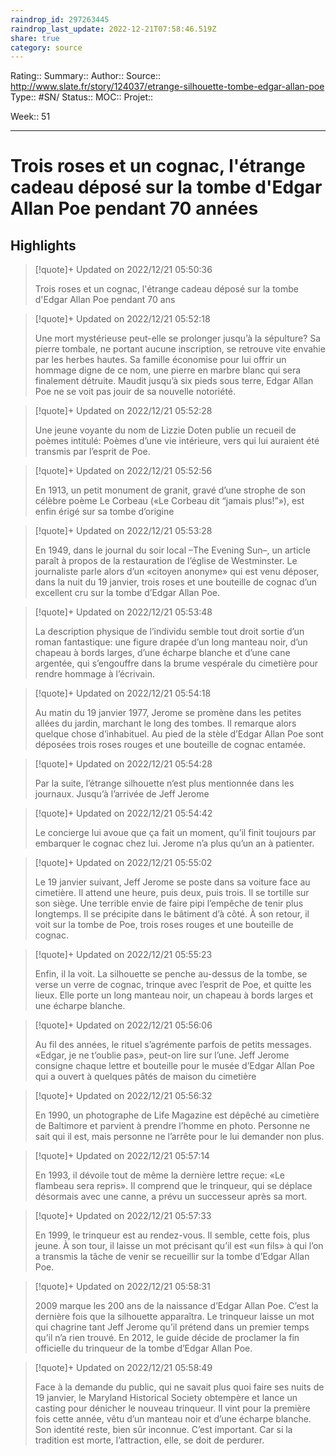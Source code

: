 ```yaml
---
raindrop_id: 297263445
raindrop_last_update: 2022-12-21T07:58:46.519Z
share: true
category: source
---
```


Rating::
Summary:: 
Author::
Source:: http://www.slate.fr/story/124037/etrange-silhouette-tombe-edgar-allan-poe
Type:: #SN/
Status:: 
MOC::
Projet:: 

Week:: 51

***
# Trois roses et un cognac, l'étrange cadeau déposé sur la tombe d'Edgar Allan Poe pendant 70 années



## Highlights

> [!quote]+ Updated on 2022/12/21 05:50:36
>
> Trois roses et un cognac, l'étrange cadeau déposé sur la tombe d'Edgar Allan Poe pendant 70 ans

> [!quote]+ Updated on 2022/12/21 05:52:18
>
> Une mort mystérieuse peut-elle se prolonger jusqu’à la sépulture? Sa pierre tombale, ne portant aucune inscription, se retrouve vite envahie par les herbes hautes. Sa famille économise pour lui offrir un hommage digne de ce nom, une pierre en marbre blanc qui sera finalement détruite. Maudit jusqu’à six pieds sous terre, Edgar Allan Poe ne se voit pas jouir de sa nouvelle notoriété.

> [!quote]+ Updated on 2022/12/21 05:52:28
>
> Une jeune voyante du nom de Lizzie Doten publie un recueil de poèmes intitulé: Poèmes d’une vie intérieure, vers qui lui auraient été transmis par l’esprit de Poe.

> [!quote]+ Updated on 2022/12/21 05:52:56
>
> En 1913, un petit monument de granit, gravé d’une strophe de son célèbre poème Le Corbeau («Le Corbeau dit “jamais plus!”»), est enfin érigé sur sa tombe d’origine

> [!quote]+ Updated on 2022/12/21 05:53:28
>
> En 1949, dans le journal du soir local –The Evening Sun–, un article paraît à propos de la restauration de l’église de Westminster. Le journaliste parle alors d’un «citoyen anonyme» qui est venu déposer, dans la nuit du 19 janvier, trois roses et une bouteille de cognac d’un excellent cru sur la tombe d’Edgar Allan Poe.

> [!quote]+ Updated on 2022/12/21 05:53:48
>
> La description physique de l’individu semble tout droit sortie d’un roman fantastique: une figure drapée d’un long manteau noir, d’un chapeau à bords larges, d’une écharpe blanche et d’une cane argentée, qui s’engouffre dans la brume vespérale du cimetière pour rendre hommage à l’écrivain.

> [!quote]+ Updated on 2022/12/21 05:54:18
>
> Au matin du 19 janvier 1977, Jerome se promène dans les petites allées du jardin, marchant le long des tombes. Il remarque alors quelque chose d’inhabituel. Au pied de la stèle d’Edgar Allan Poe sont déposées trois roses rouges et une bouteille de cognac entamée.

> [!quote]+ Updated on 2022/12/21 05:54:28
>
> Par la suite, l’étrange silhouette n’est plus mentionnée dans les journaux. Jusqu’à l’arrivée de Jeff Jerome

> [!quote]+ Updated on 2022/12/21 05:54:42
>
> Le concierge lui avoue que ça fait un moment, qu’il finit toujours par embarquer le cognac chez lui. Jerome n’a plus qu’un an à patienter.

> [!quote]+ Updated on 2022/12/21 05:55:02
>
> Le 19 janvier suivant, Jeff Jerome se poste dans sa voiture face au cimetière. Il attend une heure, puis deux, puis trois. Il se tortille sur son siège. Une terrible envie de faire pipi l’empêche de tenir plus longtemps. Il se précipite dans le bâtiment d’à côté. À son retour, il voit sur la tombe de Poe, trois roses rouges et une bouteille de cognac.

> [!quote]+ Updated on 2022/12/21 05:55:23
>
> Enfin, il la voit. La silhouette se penche au-dessus de la tombe, se verse un verre de cognac, trinque avec l’esprit de Poe, et quitte les lieux. Elle porte un long manteau noir, un chapeau à bords larges et une écharpe blanche.

> [!quote]+ Updated on 2022/12/21 05:56:06
>
> Au fil des années, le rituel s’agrémente parfois de petits messages. «Edgar, je ne t’oublie pas», peut-on lire sur l’une. Jeff Jerome consigne chaque lettre et bouteille pour le musée d’Edgar Allan Poe qui a ouvert à quelques pâtés de maison du cimetière

> [!quote]+ Updated on 2022/12/21 05:56:32
>
> En 1990, un photographe de Life Magazine est dépêché au cimetière de Baltimore et parvient à prendre l’homme en photo. Personne ne sait qui il est, mais personne ne l’arrête pour le lui demander non plus.

> [!quote]+ Updated on 2022/12/21 05:57:14
>
> En 1993, il dévoile tout de même la dernière lettre reçue: «Le flambeau sera repris». Il comprend que le trinqueur, qui se déplace désormais avec une canne, a prévu un successeur après sa mort.

> [!quote]+ Updated on 2022/12/21 05:57:33
>
> En 1999, le trinqueur est au rendez-vous. Il semble, cette fois, plus jeune. À son tour, il laisse un mot précisant qu’il est «un fils» à qui l’on a transmis la tâche de venir se recueillir sur la tombe d’Edgar Allan Poe.

> [!quote]+ Updated on 2022/12/21 05:58:31
>
> 2009 marque les 200 ans de la naissance d’Edgar Allan Poe. C’est la dernière fois que la silhouette apparaîtra. Le trinqueur laisse un mot qui chagrine tant Jeff Jerome qu’il prétend dans un premier temps qu’il n’a rien trouvé. En 2012, le guide décide de proclamer la fin officielle du trinqueur de la tombe d’Edgar Allan Poe.

> [!quote]+ Updated on 2022/12/21 05:58:49
>
> Face à la demande du public, qui ne savait plus quoi faire ses nuits de 19 janvier, le Maryland Historical Society obtempère et lance un casting pour dénicher le nouveau trinqueur.  Il vint pour la première fois cette année, vêtu d’un manteau noir et d’une écharpe blanche. Son identité reste, bien sûr inconnue. C’est important. Car si la tradition est morte, l’attraction, elle, se doit de perdurer.
